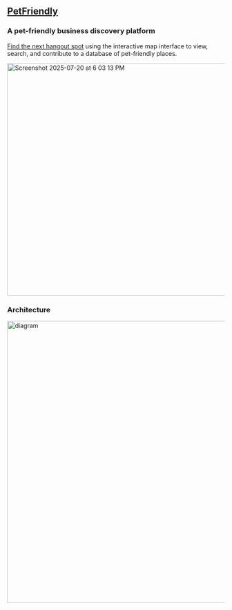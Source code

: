## [PetFriendly]([url](https://petfriendly.sylviezhang.dev/))
### A pet-friendly business discovery platform 

[Find the next hangout spot](https://petfriendly.sylviezhang.dev/) using the interactive map interface to view, search, and contribute to a database of pet-friendly places. 

<div style="justify-content: center">
  <img width="601" height="538" alt="Screenshot 2025-07-20 at 6 03 13 PM" src="https://github.com/user-attachments/assets/9f0cfe58-142a-487e-8079-9ceb79133959" />
</div>

### Architecture
<img width="1370" height="653" alt="diagram" src="https://github.com/user-attachments/assets/76b491ec-97fb-445b-83b7-286790fda8de" />
